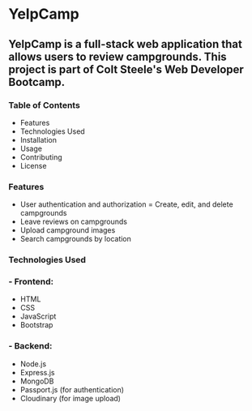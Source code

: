 # YelpCamp
## YelpCamp is a full-stack web application that allows users to review campgrounds. This project is part of Colt Steele's Web Developer Bootcamp.
###  Table of Contents
  - Features
  - Technologies Used
  - Installation
  - Usage
  - Contributing
  - License

### Features
  - User authentication and authorization
  = Create, edit, and delete campgrounds
  - Leave reviews on campgrounds
  - Upload campground images
  - Search campgrounds by location

### Technologies Used
### - Frontend:

  - HTML
  - CSS
  - JavaScript
  - Bootstrap

### - Backend:

  - Node.js
  - Express.js
  - MongoDB
  - Passport.js (for authentication)
  - Cloudinary (for image upload)
